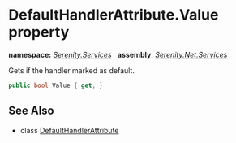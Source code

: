 # DefaultHandlerAttribute.Value property
**namespace:** *[Serenity.Services](../../README.md#serenity.services-namespace)*   **assembly**: *[Serenity.Net.Services](../../README.md)*

Gets if the handler marked as default.

```csharp
public bool Value { get; }
```

## See Also

* class [DefaultHandlerAttribute](../DefaultHandlerAttribute.md)